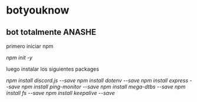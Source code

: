 # botyouknow
## bot totalmente ANASHE
primero iniciar npm

*npm init -y*

luego instalar los siguientes packages

*npm install discord.js --save
npm install dotenv --save
npm install express --save
npm install ping-monitor --save
npm install mega-dtbs --save
npm install fs --save
npm install keepalive --save*
